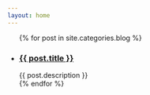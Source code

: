 ```yaml
---
layout: home
---
```



<ul class="article-list">
{% for post in site.categories.blog %}
<li class='title-box'>
<h3><a href="{{ post.url }}">{{ post.title }}</a></h3>
<div class="title-desc">{{ post.description }}</div>
</li>
{% endfor %}
</ul>
